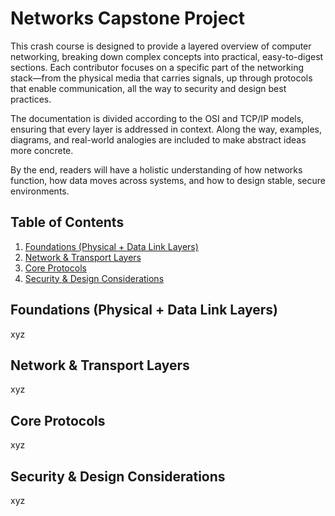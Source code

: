 # Networks Capstone Project

This crash course is designed to provide a layered overview of computer networking, breaking down complex concepts into practical, easy-to-digest sections. Each contributor focuses on a specific part of the networking stack—from the physical media that carries signals, up through protocols that enable communication, all the way to security and design best practices.

The documentation is divided according to the OSI and TCP/IP models, ensuring that every layer is addressed in context. Along the way, examples, diagrams, and real-world analogies are included to make abstract ideas more concrete.

By the end, readers will have a holistic understanding of how networks function, how data moves across systems, and how to design stable, secure environments.

## Table of Contents

1. [Foundations (Physical + Data Link Layers)](#foundations-physical--data-link-layers)
2. [Network & Transport Layers](#network--transport-layers)
3. [Core Protocols](#core-protocols)
4. [Security & Design Considerations](#security--design-considerations)

## Foundations (Physical + Data Link Layers)

xyz

## Network & Transport Layers

xyz

## Core Protocols

xyz

## Security & Design Considerations

xyz
